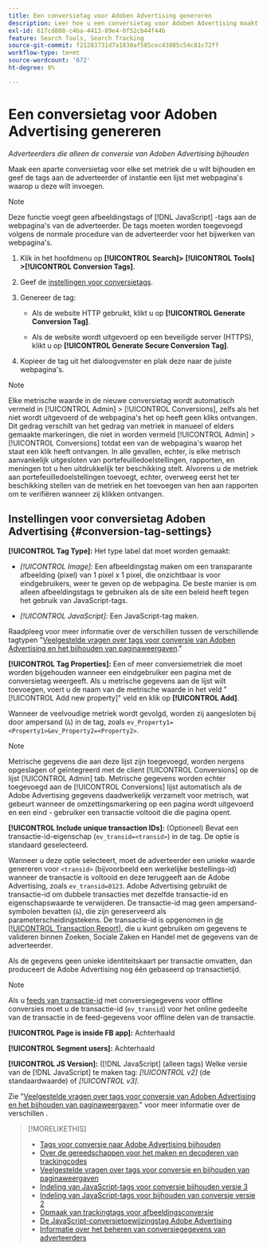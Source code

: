```yaml
---
title: Een conversietag voor Adoben Advertising genereren
description: Leer hoe u een conversietag voor Adoben Advertising maakt om uw conversiegebeurtenissen bij te houden.
exl-id: 617cd808-c4ba-4413-89e4-0f52cb44f44b
feature: Search Tools, Search Tracking
source-git-commit: f21283731d7a1830af585cec43805c54c81c72ff
workflow-type: tm+mt
source-wordcount: '672'
ht-degree: 0%

---
```


# Een conversietag voor Adoben Advertising genereren

*Adverteerders die alleen de conversie van Adoben Advertising bijhouden*

Maak een aparte conversietag voor elke set metriek die u wilt bijhouden en geef de tags aan de adverteerder of instantie een lijst met webpagina&#39;s waarop u deze wilt invoegen.

>[!NOTE]
>
>Deze functie voegt geen afbeeldingstags of [!DNL JavaScript] -tags aan de webpagina&#39;s van de adverteerder. De tags moeten worden toegevoegd volgens de normale procedure van de adverteerder voor het bijwerken van webpagina&#39;s.

1. Klik in het hoofdmenu op **[!UICONTROL Search]> [!UICONTROL Tools] >[!UICONTROL Conversion Tags]**.

1. Geef de [instellingen voor conversietags](#conversion-tag-settings).

1. Genereer de tag:

   * Als de website HTTP gebruikt, klikt u op **[!UICONTROL Generate Conversion Tag]**.

   * Als de website wordt uitgevoerd op een beveiligde server (HTTPS), klikt u op **[!UICONTROL Generate Secure Conversion Tag]**.

1. Kopieer de tag uit het dialoogvenster en plak deze naar de juiste webpagina&#39;s.

>[!NOTE]
>
>Elke metrische waarde in de nieuwe conversietag wordt automatisch vermeld in [!UICONTROL Admin] > [!UICONTROL Conversions], zelfs als het niet wordt uitgevoerd of de webpagina&#39;s het op heeft geen kliks ontvangen. Dit gedrag verschilt van het gedrag van metriek in manueel of elders gemaakte markeringen, die niet in worden vermeld [!UICONTROL Admin] > [!UICONTROL Conversions] totdat een van de webpagina&#39;s waarop het staat een klik heeft ontvangen. In alle gevallen, echter, is elke metrisch aanvankelijk uitgesloten van portefeuilledoelstellingen, rapporten, en meningen tot u hen uitdrukkelijk ter beschikking stelt. Alvorens u de metriek aan portefeuilledoelstellingen toevoegt, echter, overweeg eerst het ter beschikking stellen van de metriek en het toevoegen van hen aan rapporten om te verifiëren wanneer zij klikken ontvangen.

## Instellingen voor conversietag Adoben Advertising {#conversion-tag-settings}

**[!UICONTROL Tag Type]:** Het type label dat moet worden gemaakt:

* *[!UICONTROL Image]:* Een afbeeldingstag maken om een transparante afbeelding (pixel) van 1 pixel x 1 pixel, die onzichtbaar is voor eindgebruikers, weer te geven op de webpagina. De beste manier is om alleen afbeeldingstags te gebruiken als de site een beleid heeft tegen het gebruik van JavaScript-tags.

* *[!UICONTROL JavaScript]:* Een JavaScript-tag maken.

Raadpleeg voor meer informatie over de verschillen tussen de verschillende tagtypen &quot;[Veelgestelde vragen over tags voor conversie van Adoben Advertising en het bijhouden van paginaweergaven](/help/search-social-commerce/tracking/faqs-conversion-page-view-tracking-tags.md).&quot;

**[!UICONTROL Tag Properties]:** Een of meer conversiemetriek die moet worden bijgehouden wanneer een eindgebruiker een pagina met de conversietag weergeeft. Als u metrische gegevens aan de lijst wilt toevoegen, voert u de naam van de metrische waarde in het veld &quot;[!UICONTROL Add new property]&quot; veld en klik op **[!UICONTROL Add]**.

Wanneer de veelvoudige metriek wordt gevolgd, worden zij aangesloten bij door ampersand (`&`) in de tag, zoals `ev_Property1=<Property1>&ev_Property2=<Property2>`.

>[!NOTE]
>
>Metrische gegevens die aan deze lijst zijn toegevoegd, worden nergens opgeslagen of geïntegreerd met de client [!UICONTROL Conversions] op de lijst [!UICONTROL Admin] tab. Metrische gegevens worden echter toegevoegd aan de [!UICONTROL Conversions] lijst automatisch als de Adobe Advertising gegevens daadwerkelijk verzamelt voor metrisch, wat gebeurt wanneer de omzettingsmarkering op een pagina wordt uitgevoerd en een eind - gebruiker een transactie voltooit die die pagina opent.

**[!UICONTROL Include unique transaction IDs]:** (Optioneel) Bevat een transactie-id-eigenschap (`ev_transid=<transid>`) in de tag. De optie is standaard geselecteerd.

Wanneer u deze optie selecteert, moet de adverteerder een unieke waarde genereren voor `<transid>` (bijvoorbeeld een werkelijke bestellings-id) wanneer de transactie is voltooid en deze teruggeeft aan de Adobe Advertising, zoals `ev_transid=0123`. Adobe Advertising gebruikt de transactie-id om dubbele transacties met dezelfde transactie-id en eigenschapswaarde te verwijderen. De transactie-id mag geen ampersand-symbolen bevatten (`&`), die zijn gereserveerd als parameterscheidingstekens. De transactie-id is opgenomen in [de [!UICONTROL Transaction Report]](/help/search-social-commerce/reports/management/basic-advanced/transaction-report.md), die u kunt gebruiken om gegevens te valideren binnen Zoeken, Sociale Zaken en Handel met de gegevens van de adverteerder.

Als de gegevens geen unieke identiteitskaart per transactie omvatten, dan produceert de Adobe Advertising nog één gebaseerd op transactietijd.

>[!NOTE]
>
>Als u [feeds van transactie-id](/help/search-social-commerce/tracking/feed-transaction-id.md) met conversiegegevens voor offline conversies moet u de transactie-id (`ev_transid`) voor het online gedeelte van de transactie in de feed-gegevens voor offline delen van de transactie.

**[!UICONTROL Page is inside FB app]:** Achterhaald

**[!UICONTROL Segment users]:** Achterhaald

**[!UICONTROL JS Version]:** ([!DNL JavaScript] (alleen tags) Welke versie van de [!DNL JavaScript] te maken tag: *[!UICONTROL v2]* (de standaardwaarde) of *[!UICONTROL v3]*.

Zie &quot;[Veelgestelde vragen over tags voor conversie van Adoben Advertising en het bijhouden van paginaweergaven](/help/search-social-commerce/tracking/faqs-conversion-page-view-tracking-tags.md).&quot; voor meer informatie over de verschillen .

>[!MORELIKETHIS]
>
>* [Tags voor conversie naar Adobe Advertising bijhouden](/help/search-social-commerce/tracking/conversion-tracking-advertising.md)
>* [Over de gereedschappen voor het maken en decoderen van trackingcodes](tracking-tools-about.md)
>* [Veelgestelde vragen over tags voor conversie en bijhouden van paginaweergaven](/help/search-social-commerce/tracking/faqs-conversion-page-view-tracking-tags.md)
>* [Indeling van JavaScript-tags voor conversie bijhouden versie 3](/help/search-social-commerce/tracking/format-conversion-tag-jsv3.md)
>* [Indeling van JavaScript-tags voor bijhouden van conversie versie 2](/help/search-social-commerce/tracking/format-conversion-tag-jsv2.md)
>* [Opmaak van trackingtags voor afbeeldingsconversie](/help/search-social-commerce/tracking/format-conversion-tag-image.md)
>* [De JavaScript-conversietoewijzingstag Adobe Advertising](/help/search-social-commerce/tracking/itp-conversion-mapping-tag.md)
>* [Informatie over het beheren van conversiegegevens van adverteerders](/help/search-social-commerce/admin/conversion-metrics/conversion-metric-about.md)
